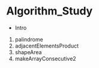 # Algorithm_Study

* Intro
1. palindrome
2. adjacentElementsProduct
3. shapeArea
4. makeArrayConsecutive2
